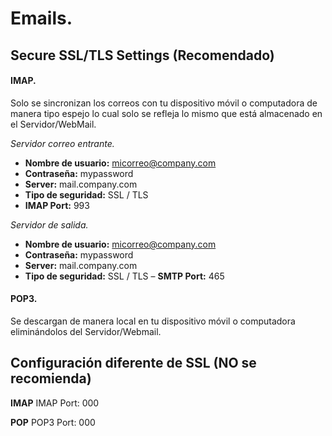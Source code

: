 # Emails.

## Secure SSL/TLS Settings (Recomendado)

#### IMAP.
Solo se sincronizan los correos con tu dispositivo móvil o computadora de manera tipo espejo lo cual solo se refleja lo mismo que está almacenado en el Servidor/WebMail.

_Servidor correo entrante._
- **Nombre de usuario:** micorreo@company.com
- **Contraseña:** mypassword
- **Server:** mail.company.com
- **Tipo de seguridad:** SSL / TLS
- **IMAP Port:** 993

_Servidor de salida._
- **Nombre de usuario:** micorreo@company.com
- **Contraseña:** mypassword
- **Server:** mail.company.com
- **Tipo de seguridad:** SSL / TLS
– **SMTP Port:** 465

#### POP3.
Se descargan de manera local en tu dispositivo móvil o computadora eliminándolos del Servidor/Webmail.

## Configuración diferente de SSL (NO se recomienda) 

**IMAP**
IMAP Port: 000

**POP**
POP3 Port: 000

